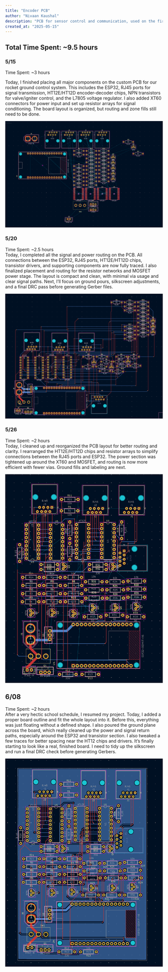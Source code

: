 ```yaml
---
title: "Encoder PCB"
author: "Nivaan Kaushal"
description: "PCB for sensor control and communication, used on the first liquid fueled rocket built by high schoolers!"
created_at: "2025-05-15"
---
```


## Total Time Spent: ~9.5 hours  

### 5/15
Time Spent: ~3 hours  

Today, I finished placing all major components on the custom PCB for our rocket ground control system. This includes the ESP32, RJ45 ports for signal transmission, HT12E/HT12D encoder-decoder chips, NPN transistors for valve/igniter control, and the L7805 voltage regulator. I also added XT60 connectors for power input and set up resistor arrays for signal conditioning. The board layout is organized, but routing and zone fills still need to be done.

![5/15 Image](img/515Progressimg.png)

### 5/20
Time Spent: ~2.5 hours  
Today, I completed all the signal and power routing on the PCB. All connections between the ESP32, RJ45 ports, HT12E/HT12D chips, transistor drivers, and supporting components are now fully traced. I also finalized placement and routing for the resistor networks and MOSFET power stage. The layout is compact and clean, with minimal via usage and clear signal paths. Next, I’ll focus on ground pours, silkscreen adjustments, and a final DRC pass before generating Gerber files.

![5/20 Image](img/520Progressimg.png)

### 5/26
Time Spent: ~2 hours  
Today, I cleaned up and reorganized the PCB layout for better routing and clarity. I rearranged the HT12E/HT12D chips and resistor arrays to simplify connections between the RJ45 ports and ESP32. The power section was tightened up around the XT60 and MOSFET, and routing is now more efficient with fewer vias. Ground fills and labeling are next.

![5/20 Image](img/526Progressimg.png)

## 6/08
Time Spent: ~2 hours  
After a very hectic school schedule, I resumed my project. Today, I added a proper board outline and fit the whole layout into it. Before this, everything was just floating without a defined shape. I also poured the ground plane across the board, which really cleaned up the power and signal return paths, especially around the ESP32 and transistor section. I also tweaked a few traces for better spacing near the HT12 chips and drivers. It’s finally starting to look like a real, finished board. I need to tidy up the silkscreen and run a final DRC check before generating Gerbers.

![6/8 Image](img/608Progressimg.png)











